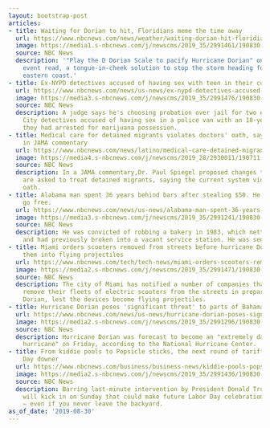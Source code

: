 ```yaml
---
layout: bootstrap-post
articles:
- title: Waiting for Dorian to hit, Floridians meme the time away
  url: https://www.nbcnews.com/news/weather/waiting-dorian-hit-floridians-meme-time-away-n1048286
  image: https://media1.s-nbcnews.com/j/newscms/2019_35/2991461/190830-waiting-for-dorian-ew-1129a_9803ab5a63f48f6c160dab90a55d39ee.nbcnews-fp-1200-630.jpg
  source: NBC News
  description: '"Play the D Dorian Scale to pacify Hurricane Dorian" one Facebook
    event read, a tongue-in-cheek solution to stop the storm heading for Florida''s
    eastern coast.'
- title: Ex-NYPD detectives accused of having sex with teen in their custody get probation
  url: https://www.nbcnews.com/news/us-news/ex-nypd-detectives-accused-having-sex-teen-their-custody-get-n1048276
  image: https://media3.s-nbcnews.com/j/newscms/2019_35/2991476/190830-nypd-detectives-probation-2x1-se-1146a_d23f807d1f60a60bef798014e99f8357.nbcnews-fp-1200-630.jpg
  source: NBC News
  description: A judge says he's choosing probation over jail for two ex-New York
    City detectives accused of having sex in a police van with an 18-year-old woman
    they had arrested for marijuana possession.
- title: Medical care for detained migrants violates doctors' oath, say physician
    in JAMA commentary
  url: https://www.nbcnews.com/news/latino/medical-care-detained-migrants-violates-doctors-oath-say-physician-jama-n1048226
  image: https://media4.s-nbcnews.com/j/newscms/2019_28/2930011/190711-carrizo-springs-breakfast-se-1247p_0aec32eb610e8d59f9c02b5e22b534b3.nbcnews-fp-1200-630.jpg
  source: NBC News
  description: In a JAMA commentary,Dr. Paul Spiegel proposed changes to the way doctors
    are asked to treat detained migrants, saying the current system violates the Hippocratic
    oath.
- title: Alabama man spent 36 years behind bars after stealing $50. He is about to
    go free.
  url: https://www.nbcnews.com/news/us-news/alabama-man-spent-36-years-behind-bars-after-stealing-50-n1048266
  image: https://media3.s-nbcnews.com/j/newscms/2019_35/2991241/190830-alvin_kennard-mc-1441_4003fcdf89f0278a0c66e28ec8dc643e.nbcnews-fp-1200-630.JPG
  source: NBC News
  description: He was convicted of robbing a bakery in 1983, which netted him $50.75,
    and had previously broken into a vacant service station. He was sentenced to life.
- title: Miami orders scooters removed from streets before hurricane Dorian turns
    them into flying projectiles
  url: https://www.nbcnews.com/tech/tech-news/miami-orders-scooters-removed-streets-hurricane-dorian-turns-them-flying-n1048311
  image: https://media2.s-nbcnews.com/j/newscms/2019_35/2991471/190830-scooter-miami-al-1138_3b897eb5291d1d4b42588808aea137d6.nbcnews-fp-1200-630.jpg
  source: NBC News
  description: The city of Miami has notified a number of companies that they must
    remove their fleets of electric scooters from the streets in preparation for Hurricane
    Dorian, lest the devices become flying projectiles.
- title: Hurricane Dorian poses 'significant threat' to parts of Bahamas, Florida
  url: https://www.nbcnews.com/news/us-news/hurricane-dorian-poses-significant-threat-parts-bahamas-florida-n1048291
  image: https://media2.s-nbcnews.com/j/newscms/2019_35/2991296/190830-dorian-satellite-image-al-0952_ad69b6dd2bc94013ba1c5bf1c3525a27.nbcnews-fp-1200-630.jpg
  source: NBC News
  description: Hurricane Dorian was forecast to become an "extremely dangerous major
    hurricane" on Friday, according to the National Hurricane Center.
- title: From kiddie pools to Popsicle sticks, the next round of tariffs is a Labor
    Day downer
  url: https://www.nbcnews.com/business/business-news/kiddie-pools-popsicle-sticks-next-round-tariffs-labor-day-killjoy-n1048271
  image: https://media2.s-nbcnews.com/j/newscms/2019_35/2991436/190830-football-tailgating-ew-1100a_c09034291db6b0a1ac270cb103732186.nbcnews-fp-1200-630.jpg
  source: NBC News
  description: Barring last-minute intervention by President Donald Trump, tariffs
    will kick in on Sunday that could make future Labor Day celebrations a lot pricier
    — even if you never leave the backyard.
as_of_date: '2019-08-30'
---
```


